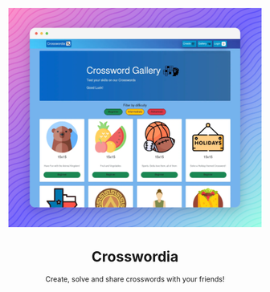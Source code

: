 <p align="center">
  <img src=".github/assets/banner.png" />
</p>

<h1 align="center">Crosswordia</h1>
<p align="center">
  Create, solve and share crosswords with your friends!
</p>
